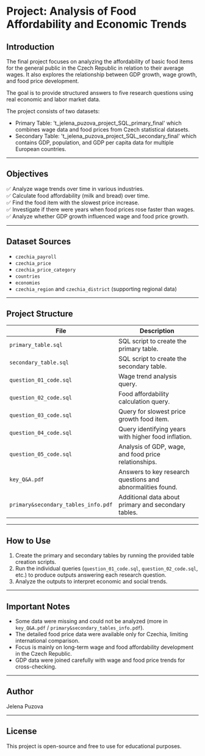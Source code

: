 # Project: Analysis of Food Affordability and Economic Trends

## Introduction
The final project focuses on analyzing the affordability of basic food items for the general public in the Czech Republic in relation to their average wages. It also explores the relationship between GDP growth, wage growth, and food price development.

The goal is to provide structured answers to five research questions using real economic and labor market data.

The project consists of two datasets:
- Primary Table: 't_jelena_puzova_project_SQL_primary_final' which combines wage data and food prices from Czech statistical datasets.
- Secondary Table: 't_jelena_puzova_project_SQL_secondary_final' which contains GDP, population, and GDP per capita data for multiple European countries.
  
---

## Objectives

✅ Analyze wage trends over time in various industries.  
✅ Calculate food affordability (milk and bread) over time.  
✅ Find the food item with the slowest price increase.  
✅ Investigate if there were years when food prices rose faster than wages.  
✅ Analyze whether GDP growth influenced wage and food price growth.

---

## Dataset Sources

- `czechia_payroll`
- `czechia_price`
- `czechia_price_category`
- `countries`
- `economies`
- `czechia_region` and `czechia_district` (supporting regional data)

---

## Project Structure

| File                               | Description                                   |
|-------------------------------     |-----------------------------------------------|
| `primary_table.sql`                | SQL script to create the primary table.       |
| `secondary_table.sql`              | SQL script to create the secondary table.     |
| `question_01_code.sql`             | Wage trend analysis query.                    |
| `question_02_code.sql`             | Food affordability calculation query.         |
| `question_03_code.sql`             | Query for slowest price growth food item.     |
| `question_04_code.sql`             | Query identifying years with higher food inflation. |
| `question_05_code.sql`             | Analysis of GDP, wage, and food price relationships. |
| `key_Q&A.pdf`                      | Answers to key research questions and abnormalities found. |
| `primary&secondary_tables_info.pdf`| Additional data about primary and secondary tables. |

---

## How to Use

1. Create the primary and secondary tables by running the provided table creation scripts.
2. Run the individual queries (`question_01_code.sql`, `question_02_code.sql`, etc.) to produce outputs answering each research question.
3. Analyze the outputs to interpret economic and social trends.

---

## Important Notes

- Some data were missing and could not be analyzed (more in `key_Q&A.pdf` / `primary&secondary_tables_info.pdf`).
- The detailed food price data were available only for Czechia, limiting international comparison.
- Focus is mainly on long-term wage and food affordability development in the Czech Republic.
- GDP data were joined carefully with wage and food price trends for cross-checking.

---

## Author
Jelena Puzova

---

## License
This project is open-source and free to use for educational purposes.
